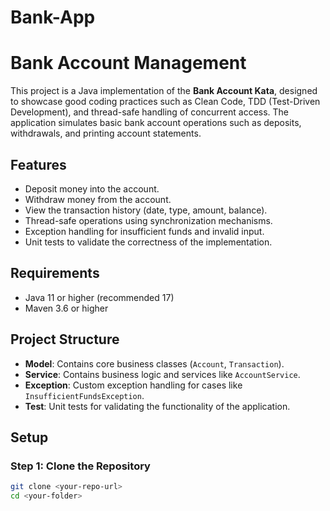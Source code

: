 # Bank-App
# Bank Account Management

This project is a Java implementation of the **Bank Account Kata**, designed to showcase good coding practices such as Clean Code, TDD (Test-Driven Development), and thread-safe handling of concurrent access. The application simulates basic bank account operations such as deposits, withdrawals, and printing account statements.

## Features

- Deposit money into the account.
- Withdraw money from the account.
- View the transaction history (date, type, amount, balance).
- Thread-safe operations using synchronization mechanisms.
- Exception handling for insufficient funds and invalid input.
- Unit tests to validate the correctness of the implementation.

## Requirements

- Java 11 or higher (recommended 17)
- Maven 3.6 or higher

## Project Structure

- **Model**: Contains core business classes (`Account`, `Transaction`).
- **Service**: Contains business logic and services like `AccountService`.
- **Exception**: Custom exception handling for cases like `InsufficientFundsException`.
- **Test**: Unit tests for validating the functionality of the application.

## Setup

### Step 1: Clone the Repository
```bash
git clone <your-repo-url>
cd <your-folder>

